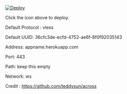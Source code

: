 [![Deploy](https://www.herokucdn.com/deploy/button.png)](https://dashboard.heroku.com/new?template=https://github.com/yudaiyai01/vldemo01)

Click the icon above to deploy.

Default Protocol : vless

Default UUID: 36cfc3de-ecfd-4752-ae6f-8f0f92035143

Address: appname.herokuapp.com

Port: 443

Path: keep this empty

Network: ws

Credit : https://github.com/teddysun/across
